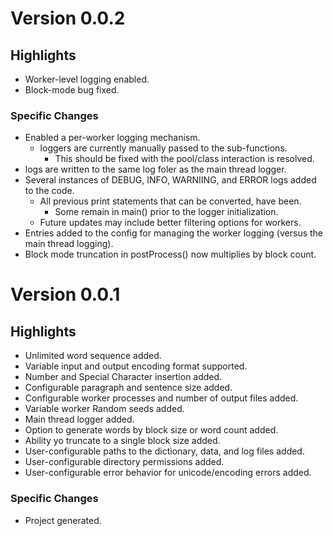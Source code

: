 # Version 0.0.2

## Highlights
- Worker-level logging enabled.
- Block-mode bug fixed.

### Specific Changes
- Enabled a per-worker logging mechanism.
  - loggers are currently manually passed to the sub-functions.
    - This should be fixed with the pool/class interaction is resolved.
- logs are written to the same log foler as the main thread logger.
- Several instances of DEBUG, INFO, WARNIING, and ERROR logs added to the code.
  - All previous print statements that can be converted, have been.
    - Some remain in main() prior to the logger initialization.
  - Future updates may include better filtering options for workers.
- Entries added to the config for managing the worker logging (versus the main thread logging).
- Block mode truncation in postProcess() now multiplies by block count.

# Version 0.0.1

## Highlights
- Unlimited word sequence added.
- Variable input and output encoding format supported.
- Number and Special Character insertion added.
- Configurable paragraph and sentence size added.
- Configurable worker processes and number of output files added.
- Variable worker Random seeds added.
- Main thread logger added.
- Option to generate words by block size or word count added.
- Ability yo truncate to a single block size added.
- User-configurable paths to the dictionary, data, and log files added.
- User-configurable directory permissions added.
- User-configurable error behavior for unicode/encoding errors added.

### Specific Changes
- Project generated.

